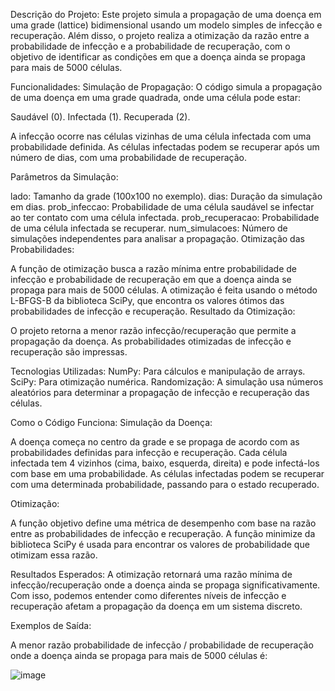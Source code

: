 Descrição do Projeto:
Este projeto simula a propagação de uma doença em uma grade (lattice) bidimensional usando um modelo simples de infecção e recuperação. Além disso, o projeto realiza a otimização da razão entre a probabilidade de infecção e a probabilidade de recuperação, com o objetivo de identificar as condições em que a doença ainda se propaga para mais de 5000 células.

Funcionalidades:
Simulação de Propagação: O código simula a propagação de uma doença em uma grade quadrada, onde uma célula pode estar:

Saudável (0).
Infectada (1).
Recuperada (2).

A infecção ocorre nas células vizinhas de uma célula infectada com uma probabilidade definida. As células infectadas podem se recuperar após um número de dias, com uma probabilidade de recuperação.

Parâmetros da Simulação:

lado: Tamanho da grade (100x100 no exemplo).
dias: Duração da simulação em dias.
prob_infeccao: Probabilidade de uma célula saudável se infectar ao ter contato com uma célula infectada.
prob_recuperacao: Probabilidade de uma célula infectada se recuperar.
num_simulacoes: Número de simulações independentes para analisar a propagação.
Otimização das Probabilidades:

A função de otimização busca a razão mínima entre probabilidade de infecção e probabilidade de recuperação em que a doença ainda se propaga para mais de 5000 células.
A otimização é feita usando o método L-BFGS-B da biblioteca SciPy, que encontra os valores ótimos das probabilidades de infecção e recuperação.
Resultado da Otimização:

O projeto retorna a menor razão infecção/recuperação que permite a propagação da doença.
As probabilidades otimizadas de infecção e recuperação são impressas.

Tecnologias Utilizadas:
NumPy: Para cálculos e manipulação de arrays.
SciPy: Para otimização numérica.
Randomização: A simulação usa números aleatórios para determinar a propagação de infecção e recuperação das células.


Como o Código Funciona:
Simulação da Doença:

A doença começa no centro da grade e se propaga de acordo com as probabilidades definidas para infecção e recuperação.
Cada célula infectada tem 4 vizinhos (cima, baixo, esquerda, direita) e pode infectá-los com base em uma probabilidade.
As células infectadas podem se recuperar com uma determinada probabilidade, passando para o estado recuperado.

Otimização:

A função objetivo define uma métrica de desempenho com base na razão entre as probabilidades de infecção e recuperação.
A função minimize da biblioteca SciPy é usada para encontrar os valores de probabilidade que otimizam essa razão.


Resultados Esperados:
A otimização retornará uma razão mínima de infecção/recuperação onde a doença ainda se propaga significativamente.
Com isso, podemos entender como diferentes níveis de infecção e recuperação afetam a propagação da doença em um sistema discreto.

Exemplos de Saída:

A menor razão probabilidade de infecção / probabilidade de recuperação onde a doença ainda se propaga para mais de 5000 células é:

![image](https://github.com/user-attachments/assets/9be40868-c27e-4ba5-a0e8-35e85d06bc34)


